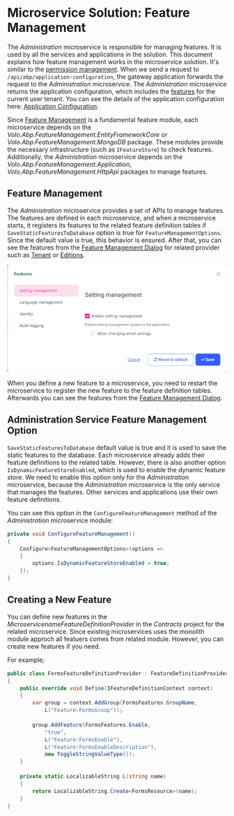 # Microservice Solution: Feature Management

The *Administration* microservice is responsible for managing features. It is used by all the services and applications in the solution. This document explains how feature management works in the microservice solution. It's similar to the [permission management](permission-management.md). When we send a request to `/api/abp/application-configuration`, the gateway application forwards the request to the *Administration* microservice. The *Administration* microservice returns the application configuration, which includes the [features](../../framework/infrastructure/features.md) for the current user tenant. You can see the details of the application configuration here: [Application Configuration](../../framework/api-development/standard-apis/configuration.md).

Since [Feature Management](../../modules/feature-management.md) is a fundamental feature module, each microservice depends on the *Volo.Abp.FeatureManagement.EntityFrameworkCore* or *Volo.Abp.FeatureManagement.MongoDB* package. These modules provide the necessary infrastructure (such as `IFeatureStore`) to check features. Additionally, the *Administration* microservice depends on the *Volo.Abp.FeatureManagement.Application*, *Volo.Abp.FeatureManagement.HttpApi* packages to manage features.

## Feature Management

The *Administration* microservice provides a set of APIs to manage features. The features are defined in each microservice, and when a microservice starts, it registers its features to the related feature definition tables if `SaveStaticFeaturesToDatabase` option is true for `FeatureManagementOptions`. Since the default value is true, this behavior is ensured. After that, you can see the features from the [Feature Management Dialog](../../modules/feature-management.md#feature-management-dialog) for related provider such as [Tenant](../../modules/saas.md#tenant-features) or [Editions](../../modules/saas.md#edition-features).

![tenant-features](images/tenant-features.png)

When you define a new feature to a microservice, you need to restart the microservice to register the new feature to the feature definition tables. Afterwards you can see the features from the [Feature Management Dialog](../../modules/feature-management.md#feature-management-dialog).

## Administration Service Feature Management Option

`SaveStaticFeaturesToDatabase` default value is true and it is used to save the static features to the database. Each microservice already adds their feature definitions to the related table. However, there is also another option `IsDynamicFeatureStoreEnabled`, which is used to enable the dynamic feature store. We need to enable this option only for the *Administration* microservice, because the *Administration* microservice is the only service that manages the features. Other services and applications use their own feature definitions.

You can see this option in the `ConfigureFeatureManagement` method of the *Administration* microservice module:

```csharp
private void ConfigureFeatureManagement()
{
    Configure<FeatureManagementOptions>(options =>
    {
        options.IsDynamicFeatureStoreEnabled = true;
    });
}
```

## Creating a New Feature

You can define new features in the *MicroservicenameFeatureDefinitionProvider* in the *Contracts* project for the related microservice. Since existing microservices uses the monolith module approch all featuers comes from related module. However, you can create new features if you need.

For example;

```csharp
public class FormsFeatureDefinitionProvider : FeatureDefinitionProvider
{
    public override void Define(IFeatureDefinitionContext context)
    {
        var group = context.AddGroup(FormsFeatures.GroupName,
            L("Feature:FormsGroup"));

        group.AddFeature(FormsFeatures.Enable,
            "true",
            L("Feature:FormsEnable"),
            L("Feature:FormsEnableDescription"),
            new ToggleStringValueType());
    }

    private static LocalizableString L(string name)
    {
        return LocalizableString.Create<FormsResource>(name);
    }
}
```
